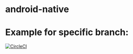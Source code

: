 # android-native
# Example for specific branch:
[![CircleCI](https://circleci.com/gh/circleci/circleci-docs/tree/GENERAL_REFACTORING_AND_ADD_CI_TESTS.svg?style=svg)](https://circleci.com/gh/circleci/circleci-docs/tree/GENERAL_REFACTORING_AND_ADD_CI_TESTS)

